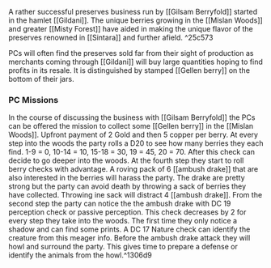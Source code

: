 A rather successful preserves business run by [[Gilsam Berryfold]] started in the hamlet [[Gildani]]. The unique berries growing in the [[Mislan Woods]] and greater [[Misty Forest]] have aided in making the unique flavor of the preserves renowned in [[Sintara]] and further afield. ^25c573

PCs will often find the preserves sold far from their sight of production as merchants coming through [[Gildani]] will buy large quantities hoping to find profits in its resale. It is distinguished by stamped [[Gellen berry]] on the bottom of their jars.
### PC Missions
In the course of discussing the business with [[Gilsam Berryfold]] the PCs can be offered the mission to collect some [[Gellen berry]] in the [[Mislan Woods]]. Upfront payment of 2 Gold and then 5 copper per berry. At every step into the woods the party rolls a D20 to see how many berries they each find. 1-9 = 0, 10-14 = 10, 15-18 = 30, 19 = 45, 20 = 70. After this check can decide to go deeper into the woods. At the fourth step they start to roll berry checks with advantage. A roving pack of 6 [[ambush drake]] that are also interested in the berries will harass the party. The drake are pretty strong but the party can avoid death by throwing a sack of berries they have collected. Throwing ine sack will distract 4 [[ambush drake]]. From the second step the party can notice the the ambush drake with DC 19 perception check or passive perception. This check decreases by 2 for every step they take into the woods. The first time they only notice a shadow and can find some prints. A DC 17 Nature check can identify the creature from this meager info. Before the ambush drake attack they will howl and surround the party. This gives time to prepare a defense or identify the animals from the howl.^1306d9